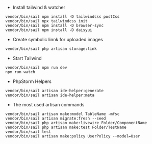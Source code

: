 - Install tailwind & watcher
```
vendor/bin/sail npm install -D tailwindcss postCss
vendor/bin/sail npx tailwindcss init
vendor/bin/sail npm install -D browser-sync
vendor/bin/sail npm install -D daisyui
```

- Create symbolic linnk for uploaded images
```
vendor/bin/sail php artisan storage:link
```

- Start Tailwind
```
vendor/bin/sail npm run dev
npm run watch
```

- PhpStorm Helpers
```
vendor/bin/sail artisan ide-helper:generate
vendor/bin/sail artisan ide-helper:meta
```

- The most used artisan commands
```
vendor/bin/sail artisan make:model TableName -mfsc
vendor/bin/sail artisan migrate:fresh --seed
vendor/bin/sail php artisan make:livewire Folder/ComponentName
vendor/bin/sail php artisan make:test Folder/TestName
vendor/bin/sail test
vendor/bin/sail artisan make:policy UserPolicy --model=User
```
